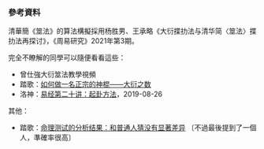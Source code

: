 ### 參考資料

清華簡《筮法》的算法構擬採用杨胜男、王承略《大衍揲扐法与清华简〈筮法〉揲扐法再探讨》，《周易研究》2021年第3期。

完全不瞭解的同學可以隨便看看這些：

- 曾仕強大衍筮法教學視頻
- 踏歌：[如何做一名正宗的神棍——大衍之数](https://zhuanlan.zhihu.com/p/24635455)
- 洛神：[易经第二十讲：起卦方法](https://www.douban.com/note/731868226/)，2019-08-26

其他：

- 踏歌：[命理测试的分析结果：和普通人猜没有显著差异](https://zhuanlan.zhihu.com/p/35426606) 〔不過最後提到了一個人，準確率很高〕
